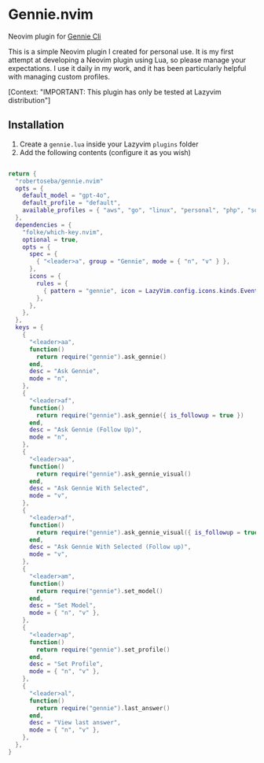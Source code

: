 # Gennie.nvim

Neovim plugin for [Gennie Cli](https://github.com/robertoseba/gennie)

This is a simple Neovim plugin I created for personal use. It is my first attempt at developing a Neovim plugin using Lua, so please manage your expectations. I use it daily in my work, and it has been particularly helpful with managing custom profiles.

[Context: "IMPORTANT: This plugin has only be tested at Lazyvim distribution"]

## Installation

1. Create a `gennie.lua` inside your Lazyvim `plugins` folder
2. Add the following contents (configure it as you wish)

```lua

return {
  "robertoseba/gennie.nvim"
  opts = {
    default_model = "gpt-4o",
    default_profile = "default",
    available_profiles = { "aws", "go", "linux", "personal", "php", "sql", "default" },
  },
  dependencies = {
    "folke/which-key.nvim",
    optional = true,
    opts = {
      spec = {
        { "<leader>a", group = "Gennie", mode = { "n", "v" } },
      },
      icons = {
        rules = {
          { pattern = "gennie", icon = LazyVim.config.icons.kinds.Event, color = "orange" },
        },
      },
    },
  },
  keys = {
    {
      "<leader>aa",
      function()
        return require("gennie").ask_gennie()
      end,
      desc = "Ask Gennie",
      mode = "n",
    },
    {
      "<leader>af",
      function()
        return require("gennie").ask_gennie({ is_followup = true })
      end,
      desc = "Ask Gennie (Follow Up)",
      mode = "n",
    },
    {
      "<leader>aa",
      function()
        return require("gennie").ask_gennie_visual()
      end,
      desc = "Ask Gennie With Selected",
      mode = "v",
    },
    {
      "<leader>af",
      function()
        return require("gennie").ask_gennie_visual({ is_followup = true })
      end,
      desc = "Ask Gennie With Selected (Follow up)",
      mode = "v",
    },
    {
      "<leader>am",
      function()
        return require("gennie").set_model()
      end,
      desc = "Set Model",
      mode = { "n", "v" },
    },
    {
      "<leader>ap",
      function()
        return require("gennie").set_profile()
      end,
      desc = "Set Profile",
      mode = { "n", "v" },
    },
    {
      "<leader>al",
      function()
        return require("gennie").last_answer()
      end,
      desc = "View last answer",
      mode = { "n", "v" },
    },
  },
}

